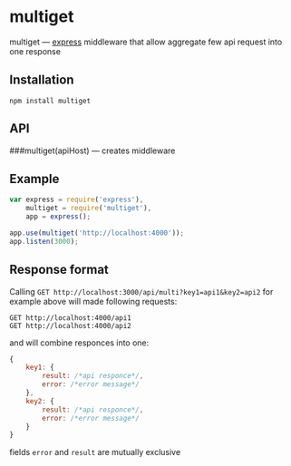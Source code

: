 multiget
========
multiget — [express](https://github.com/visionmedia/express) middleware that allow aggregate few api request into one response 

## Installation

    npm install multiget

## API

###multiget(apiHost) — creates middleware

## Example

```js
var express = require('express'),
    multiget = require('multiget'),
    app = express();

app.use(multiget('http://localhost:4000'));
app.listen(3000);
```

## Response format

Calling ```GET http://localhost:3000/api/multi?key1=api1&key2=api2```  for example above will made following requests:

    GET http://localhost:4000/api1
    GET http://localhost:4000/api2

and will combine responces into one:

```js
{
    key1: {
        result: /*api responce*/,
        error: /*error message*/
    },
    key2: {
        result: /*api responce*/,
        error: /*error message*/
    }
}
```

fields ```error``` and ```result``` are mutually exclusive
